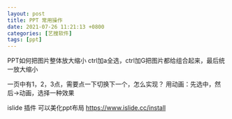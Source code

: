 ```yaml
---
layout: post
title: PPT 常用操作
date: 2021-07-26 11:21:13 +0800
categories: [艺搜软件]
tags: [ppt]
---
```


PPT如何把图片整体放大缩小
ctrl加a全选，ctrl加G把图片都给组合起来，最后统一放大缩小

一页中有1，2，3点，需要点一下切换下一个，怎么实现？
用动画：先选中，然后->动画，选择一种效果


islide 插件 可以美化ppt布局
https://www.islide.cc/install